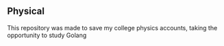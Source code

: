 ## Physical

This repository was made to save my college physics accounts, taking the opportunity to study Golang